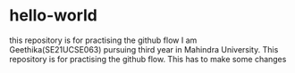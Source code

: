 # hello-world
this repository is for practising the github flow
I am Geethika(SE21UCSE063) pursuing third year in Mahindra University.
This repository is for practising the github flow.
This has to make some changes
